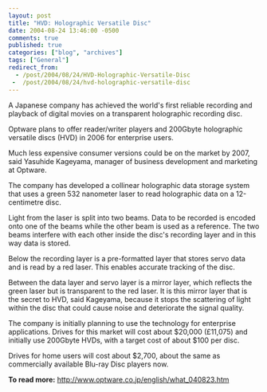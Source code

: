 ```yaml
---
layout: post
title: "HVD: Holographic Versatile Disc"
date: 2004-08-24 13:46:00 -0500
comments: true
published: true
categories: ["blog", "archives"]
tags: ["General"]
redirect_from: 
  - /post/2004/08/24/HVD-Holographic-Versatile-Disc
 -  /post/2004/08/24/hvd-holographic-versatile-disc
---
```

<!-- more -->
A Japanese company has achieved the world&#39;s first reliable recording and playback of digital movies on a transparent holographic recording disc.
<p>
Optware plans to offer reader/writer players and 200Gbyte holographic versatile discs (HVD) in 2006 for enterprise users.
</p>
<p>
Much less expensive consumer versions could be on the market by 2007, said Yasuhide Kageyama, manager of business development and marketing at Optware.
</p>
<p>
The company has developed a collinear holographic data storage system that uses a green 532 nanometer laser to read holographic data on a 12-centimetre disc.
</p>
<p>
Light from the laser is split into two beams. Data to be recorded is encoded onto one of the beams while the other beam is used as a reference. The two beams interfere with each other inside the disc&#39;s recording layer and in this way data is stored.
</p>
<p>
Below the recording layer is a pre-formatted layer that stores servo data and is read by a red laser. This enables accurate tracking of the disc.
</p>
<p>
Between the data layer and servo layer is a mirror layer, which reflects the green laser but is transparent to the red laser. It is this mirror layer that is the secret to HVD, said Kageyama, because it stops the scattering of light within the disc that could cause noise and deteriorate the signal quality.
</p>
<p>
The company is initially planning to use the technology for enterprise applications. Drives for this market will cost about $20,000 (&pound;11,075) and initially use 200Gbyte HVDs, with a target cost of about $100 per disc.
</p>
<p>
Drives for home users will cost about $2,700, about the same as commercially available Blu-ray Disc players now.
</p>
<p>
<strong>To read more:</strong> <a href="http://www.optware.co.jp/english/what_040823.htm">http://www.optware.co.jp/english/what_040823.htm</a>
</p>
